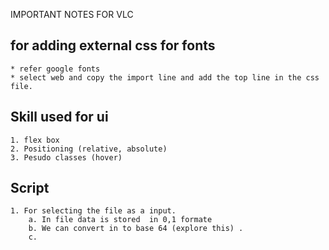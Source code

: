 IMPORTANT NOTES FOR VLC

## for adding external css for fonts 
    * refer google fonts 
    * select web and copy the import line and add the top line in the css file.

## Skill used for ui
    1. flex box
    2. Positioning (relative, absolute)
    3. Pesudo classes (hover)


## Script 
    1. For selecting the file as a input.
        a. In file data is stored  in 0,1 formate 
        b. We can convert in to base 64 (explore this) .
        c. 

